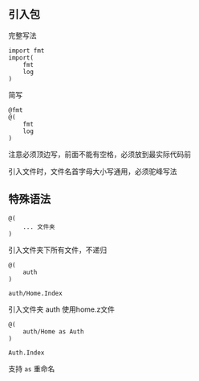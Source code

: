 ## 引入包

完整写法

```z
import fmt
import(
    fmt
    log
)
```

简写
```z
@fmt
@(
    fmt
    log
)
```
注意必须顶边写，前面不能有空格，必须放到最实际代码前

引入文件时，文件名首字母大小写通用，必须驼峰写法

## 特殊语法

```z
@(
    ... 文件夹
)

```

引入文件夹下所有文件，不递归

```z
@(
    auth
)

auth/Home.Index

```

引入文件夹 auth 使用home.z文件

```z
@(
    auth/Home as Auth
)

Auth.Index

```

支持 `as` 重命名
